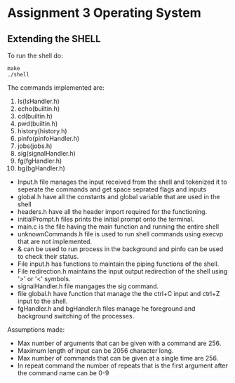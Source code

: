 # Assignment 3 Operating System
## Extending the SHELL
To run the shell do:
```
make
./shell
```

The commands implemented are: 

1. ls(lsHandler.h)
2. echo(builtin.h)
3. cd(builtin.h)
4. pwd(builtin.h)
5. history(history.h)
6. pinfo(pinfoHandler.h)
7. jobs(jobs.h)
8. sig(signalHandler.h)
9. fg(fgHandler.h)
10. bg(bgHandler.h)

* Input.h file manages the input received from the shell and tokenized it to seperate the commands and get space seprated flags and inputs
* global.h have all the constants and global variable that are used in the shell
* headers.h have all the header import required for the functioning.
* initialPrompt.h files prints the initial prompt onto the terminal.
* main.c is the file having the main function and running the entire shell
* unknownCommands.h file is used to run shell commands using execvp that are not implemented.
* & can be used to run process in the background and pinfo can be used to check their status.
* File input.h has functions to maintain the piping functions of the shell.
* File redirection.h maintains the input output redirection of the shell using '>' or '<' symbols.
* signalHandler.h file mangages the sig command.
* file global.h have function that manage the the ctrl+C input and ctrl+Z input to the shell.
* fgHandler.h and bgHandler.h files manage he foreground and background switching of the processes.


Assumptions made:

* Max number of arguments that can be given with a command are 256.
* Maximum length of input can be 2056 character long.
* Max number of commands that can be given at a single time are 256.
* In repeat command the number of repeats that is the first argument after the command name can be 0-9
